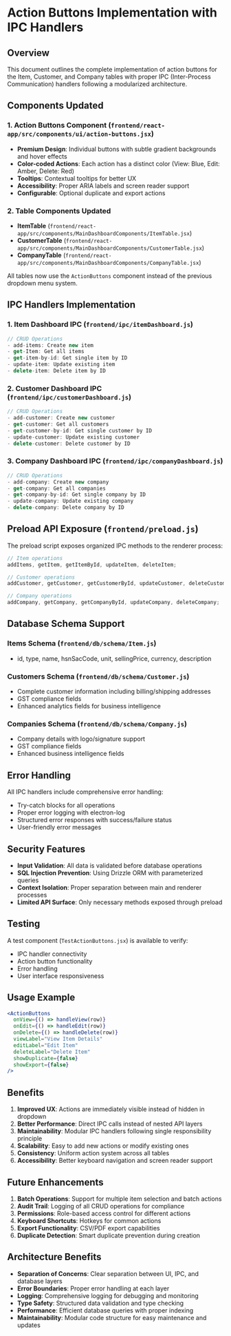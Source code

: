 # Action Buttons Implementation with IPC Handlers

## Overview

This document outlines the complete implementation of action buttons for the Item, Customer, and Company tables with proper IPC (Inter-Process Communication) handlers following a modularized architecture.

## Components Updated

### 1. Action Buttons Component (`frontend/react-app/src/components/ui/action-buttons.jsx`)

- **Premium Design**: Individual buttons with subtle gradient backgrounds and hover effects
- **Color-coded Actions**: Each action has a distinct color (View: Blue, Edit: Amber, Delete: Red)
- **Tooltips**: Contextual tooltips for better UX
- **Accessibility**: Proper ARIA labels and screen reader support
- **Configurable**: Optional duplicate and export actions

### 2. Table Components Updated

- **ItemTable** (`frontend/react-app/src/components/MainDashboardComponents/ItemTable.jsx`)
- **CustomerTable** (`frontend/react-app/src/components/MainDashboardComponents/CustomerTable.jsx`)
- **CompanyTable** (`frontend/react-app/src/components/MainDashboardComponents/CompanyTable.jsx`)

All tables now use the `ActionButtons` component instead of the previous dropdown menu system.

## IPC Handlers Implementation

### 1. Item Dashboard IPC (`frontend/ipc/itemDashboard.js`)

```javascript
// CRUD Operations
- add-items: Create new item
- get-Item: Get all items
- get-item-by-id: Get single item by ID
- update-item: Update existing item
- delete-item: Delete item by ID
```

### 2. Customer Dashboard IPC (`frontend/ipc/customerDashboard.js`)

```javascript
// CRUD Operations
- add-customer: Create new customer
- get-customer: Get all customers
- get-customer-by-id: Get single customer by ID
- update-customer: Update existing customer
- delete-customer: Delete customer by ID
```

### 3. Company Dashboard IPC (`frontend/ipc/companyDashboard.js`)

```javascript
// CRUD Operations
- add-company: Create new company
- get-company: Get all companies
- get-company-by-id: Get single company by ID
- update-company: Update existing company
- delete-company: Delete company by ID
```

## Preload API Exposure (`frontend/preload.js`)

The preload script exposes organized IPC methods to the renderer process:

```javascript
// Item operations
addItems, getItem, getItemById, updateItem, deleteItem;

// Customer operations
addCustomer, getCustomer, getCustomerById, updateCustomer, deleteCustomer;

// Company operations
addCompany, getCompany, getCompanyById, updateCompany, deleteCompany;
```

## Database Schema Support

### Items Schema (`frontend/db/schema/Item.js`)

- id, type, name, hsnSacCode, unit, sellingPrice, currency, description

### Customers Schema (`frontend/db/schema/Customer.js`)

- Complete customer information including billing/shipping addresses
- GST compliance fields
- Enhanced analytics fields for business intelligence

### Companies Schema (`frontend/db/schema/Company.js`)

- Company details with logo/signature support
- GST compliance fields
- Enhanced business intelligence fields

## Error Handling

All IPC handlers include comprehensive error handling:

- Try-catch blocks for all operations
- Proper error logging with electron-log
- Structured error responses with success/failure status
- User-friendly error messages

## Security Features

- **Input Validation**: All data is validated before database operations
- **SQL Injection Prevention**: Using Drizzle ORM with parameterized queries
- **Context Isolation**: Proper separation between main and renderer processes
- **Limited API Surface**: Only necessary methods exposed through preload

## Testing

A test component (`TestActionButtons.jsx`) is available to verify:

- IPC handler connectivity
- Action button functionality
- Error handling
- User interface responsiveness

## Usage Example

```jsx
<ActionButtons
  onView={() => handleView(row)}
  onEdit={() => handleEdit(row)}
  onDelete={() => handleDelete(row)}
  viewLabel="View Item Details"
  editLabel="Edit Item"
  deleteLabel="Delete Item"
  showDuplicate={false}
  showExport={false}
/>
```

## Benefits

1. **Improved UX**: Actions are immediately visible instead of hidden in dropdown
2. **Better Performance**: Direct IPC calls instead of nested API layers
3. **Maintainability**: Modular IPC handlers following single responsibility principle
4. **Scalability**: Easy to add new actions or modify existing ones
5. **Consistency**: Uniform action system across all tables
6. **Accessibility**: Better keyboard navigation and screen reader support

## Future Enhancements

1. **Batch Operations**: Support for multiple item selection and batch actions
2. **Audit Trail**: Logging of all CRUD operations for compliance
3. **Permissions**: Role-based access control for different actions
4. **Keyboard Shortcuts**: Hotkeys for common actions
5. **Export Functionality**: CSV/PDF export capabilities
6. **Duplicate Detection**: Smart duplicate prevention during creation

## Architecture Benefits

- **Separation of Concerns**: Clear separation between UI, IPC, and database layers
- **Error Boundaries**: Proper error handling at each layer
- **Logging**: Comprehensive logging for debugging and monitoring
- **Type Safety**: Structured data validation and type checking
- **Performance**: Efficient database queries with proper indexing
- **Maintainability**: Modular code structure for easy maintenance and updates
